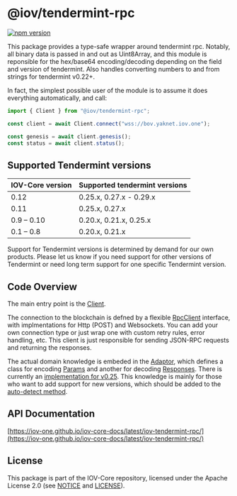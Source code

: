 # @iov/tendermint-rpc

[![npm version](https://img.shields.io/npm/v/@iov/tendermint-rpc.svg)](https://www.npmjs.com/package/@iov/tendermint-rpc)

This package provides a type-safe wrapper around tendermint rpc. Notably, all binary data is passed
in and out as Uint8Array, and this module is reponsible for the hex/base64 encoding/decoding
depending on the field and version of tendermint. Also handles converting numbers to and from strings
for tendermint v0.22+.

In fact, the simplest possible user of the module is to assume it does everything
automatically, and call:

```ts
import { Client } from "@iov/tendermint-rpc";

const client = await Client.connect("wss://bov.yaknet.iov.one");

const genesis = await client.genesis();
const status = await client.status();
```

## Supported Tendermint versions

| IOV-Core version | Supported tendermint versions |
|------------------|-------------------------------|
| 0.12             | 0.25.x, 0.27.x - 0.29.x       |
| 0.11             | 0.25.x, 0.27.x                |
| 0.9 – 0.10       | 0.20.x, 0.21.x, 0.25.x        |
| 0.1 – 0.8        | 0.20.x, 0.21.x                |

Support for Tendermint versions is determined by demand for our own products.
Please let us know if you need support for other versions of Tendermint or need
long term support for one specific Tendermint version.

## Code Overview

The main entry point is the [Client](https://iov-one.github.io/iov-core-docs/latest/iov-tendermint-rpc/classes/_client_.client.html).

The connection to the blockchain is defned by a flexible [RpcClient](https://iov-one.github.io/iov-core-docs/latest/iov-tendermint-rpc/interfaces/_rpcclients_rpcclient_.rpcclient.html)
interface, with implmentations for Http (POST) and Websockets. You can add your own connection type
or just wrap one with custom retry rules, error handling, etc. This client is just responsible for
sending JSON-RPC requests and returning the responses.

The actual domain knowledge is embeded in the [Adaptor](https://iov-one.github.io/iov-core-docs/latest/iov-tendermint-rpc/modules/_adaptor_.html),
which defines a class for encoding [Params](https://iov-one.github.io/iov-core-docs/latest/iov-tendermint-rpc/interfaces/_adaptor_.params.html)
and another for decoding [Responses](https://iov-one.github.io/iov-core-docs/latest/iov-tendermint-rpc/interfaces/_adaptor_.responses.html).
There is currently an [implementation for v0.25](https://iov-one.github.io/iov-core-docs/latest/iov-tendermint-rpc/modules/_v0_25_index_.html). This knowledge is mainly for those who
want to add support for new versions, which should be added to the
[auto-detect method](https://iov-one.github.io/iov-core-docs/latest/iov-tendermint-rpc/classes/_client_.client.html#detectversion).

## API Documentation

[https://iov-one.github.io/iov-core-docs/latest/iov-tendermint-rpc/](https://iov-one.github.io/iov-core-docs/latest/iov-tendermint-rpc/)

## License

This package is part of the IOV-Core repository, licensed under the Apache License 2.0
(see [NOTICE](https://github.com/iov-one/iov-core/blob/master/NOTICE) and [LICENSE](https://github.com/iov-one/iov-core/blob/master/LICENSE)).
